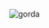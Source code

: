 ![gorda](https://user-images.githubusercontent.com/30559667/103066820-a2d98d00-4587-11eb-9ce0-d5d252576145.PNG)
